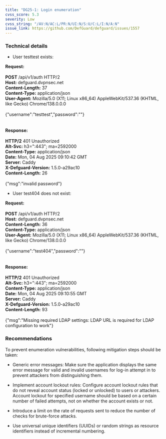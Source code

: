 ```yaml
---
title: "DG25-1: Login enumeration"
cvss_score: 5.3
severity: Low
cvss_string: "/AV:N/AC:L/PR:N/UI:N/S:U/C:L/I:N/A:N"
issue_link: https://github.com/DefGuard/defguard/issues/1557
---
```


### Technical details

-   User testtest exists:

**Request:**\
\
**POST** /api/v1/auth HTTP/2\
**Host:** defguard.dvpnsec.net\
**Content-Length:** 37\
**Content-Type:** application/json\
**User-Agent:** Mozilla/5.0 (X11; Linux x86_64) AppleWebKit/537.36
(KHTML, like Gecko) Chrome/138.0.0.0\
\
{\"username\":\"testtest\",\"password\":\"\"}\
\
\
**Response:**\
\
**HTTP/2** 401 Unauthorized\
**Alt-Svc:** h3=\":443\"; ma=2592000\
**Content-Type:** application/json\
**Date:** Mon, 04 Aug 2025 09:10:42 GMT\
**Server:** Caddy\
**X-Defguard-Version:** 1.5.0-a29ac10\
**Content-Length:** 26\
\
{\"msg\":\"invalid password\"}

-   User test404 does not exist:

**Request:**\
\
**POST** /api/v1/auth HTTP/2\
**Host:** defguard.dvpnsec.net\
**Content-Length:** 36\
**Content-Type:** application/json\
**User-Agent:** Mozilla/5.0 (X11; Linux x86_64) AppleWebKit/537.36
(KHTML, like Gecko) Chrome/138.0.0.0\
\
{\"username\":\"test404\",\"password\":\"\"}\
\
\
**Response:**\
\
**HTTP/2** 401 Unauthorized\
**Alt-Svc:** h3=\":443\"; ma=2592000\
**Content-Type:** application/json\
**Date:** Mon, 04 Aug 2025 09:10:55 GMT\
**Server:** Caddy\
**X-Defguard-Version:** 1.5.0-a29ac10\
**Content-Length:** 93\
\
{\"msg\":\"Missing required LDAP settings: LDAP URL is required for LDAP
configuration to work\"}


### Recommendations

To prevent enumeration vulnerabilities, following mitigation steps
should be taken:

-   Generic error messages: Make sure the application displays the same
    error message for valid and invalid usernames for log-in attempt in
    to prevent attackers from distinguishing them.

-   Implement account lockout rules: Configure account lockout rules
    that do not reveal account status (locked or unlocked) to users or
    attackers. Account lockout for specified username should be based on
    a certain number of failed attempts, not on whether the account
    exists or not.

-   Introduce a limit on the rate of requests sent to reduce the number
    of checks for brute-force attacks.

-   Use universal unique identifiers (UUIDs) or random strings as
    resource identifiers instead of incremental numbering.
